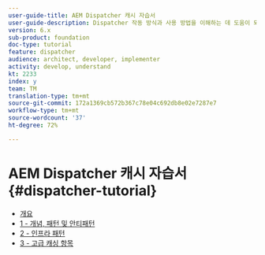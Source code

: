 ```yaml
---
user-guide-title: AEM Dispatcher 캐시 자습서
user-guide-description: Dispatcher 작동 방식과 사용 방법을 이해하는 데 도움이 되는 자습서입니다.
version: 6.x
sub-product: foundation
doc-type: tutorial
feature: dispatcher
audience: architect, developer, implementer
activity: develop, understand
kt: 2233
index: y
team: TM
translation-type: tm+mt
source-git-commit: 172a1369cb572b367c78e04c692db8e02e7287e7
workflow-type: tm+mt
source-wordcount: '37'
ht-degree: 72%

---
```



# AEM Dispatcher 캐시 자습서{#dispatcher-tutorial}

+ [개요](overview.md)
+ [1 - 개념, 패턴 및 안티패턴](chapter-1.md)
+ [2 - 인프라 패턴](chapter-2.md)
+ [3 - 고급 캐싱 항목](chapter-3.md)
